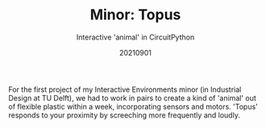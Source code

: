 ﻿---
{
  "title": "Minor: Topus",
  "subtitle": "Interactive 'animal' in CircuitPython",
  "image": "https://leading-whisper-59df6e3f28.media.strapiapp.com/minor_topus_01ef0c8c31.png",
  "tags": [
    "in a team",
    "programming",
    "university"
  ],
  "links": [
    {
      "text": "Video",
      "href": "https://youtu.be/sB_sASpDmLU"
    }
  ],
  "date": "20210901"
}
---

For the first project of my Interactive Environments minor (in Industrial Design at TU Delft), we had to work in pairs to create a kind of 'animal' out of flexible plastic within a week, incorporating sensors and motors.
'Topus' responds to your proximity by screeching more frequently and loudly.
